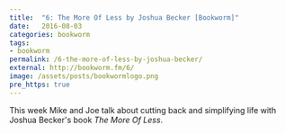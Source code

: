 ```yaml
---
title:  "6: The More Of Less by Joshua Becker [Bookworm]"
date:   2016-08-03
categories: bookworm
tags:
- bookworm
permalink: /6-the-more-of-less-by-joshua-becker/
external: http://bookworm.fm/6/
image: /assets/posts/bookwormlogo.png
pre_https: true
---
```

This week Mike and Joe talk about cutting back and simplifying life with Joshua Becker's book _The More Of Less_.
<!--more-->